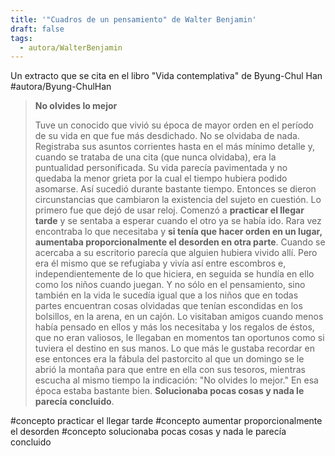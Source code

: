 ```yaml
---
title: '"Cuadros de un pensamiento" de Walter Benjamin'
draft: false
tags:
  - autora/WalterBenjamin
---
```

Un extracto que se cita en el libro "Vida contemplativa" de Byung-Chul Han #autora/Byung-ChulHan

> **No olvides lo mejor**
> 
> Tuve un conocido que vivió su época de mayor orden en el período de su vida en que fue más desdichado. No se olvidaba de nada. Registraba sus asuntos corrientes hasta en el más mínimo detalle y, cuando se trataba de una cita (que nunca olvidaba), era la puntualidad personificada. Su vida parecía pavimentada y no quedaba la menor grieta por la cual el tiempo hubiera podido asomarse. Así sucedió durante bastante tiempo. Entonces se dieron circunstancias que cambiaron la existencia del sujeto en cuestión. Lo primero fue que dejó de usar reloj. Comenzó a **practicar el llegar tarde** y se sentaba a esperar cuando el otro ya se había ido. Rara vez encontraba lo que necesitaba y **si tenía que hacer orden en un lugar, aumentaba proporcionalmente el desorden en otra parte**. Cuando se acercaba a su escritorio parecía que alguien hubiera vivido allí. Pero era él mismo que se refugiaba y vivía así entre escombros e, independientemente de lo que hiciera, en seguida se hundía en ello como los niños cuando juegan. Y no sólo en el pensamiento, sino también en la vida le sucedía igual que a los niños que en todas partes encuentran cosas olvidadas que tenían escondidas en los bolsillos, en la arena, en un cajón. Lo visitaban amigos cuando menos había pensado en ellos y más los necesitaba y los regalos de éstos, que no eran valiosos, le llegaban en momentos tan oportunos como si tuviera el destino en sus manos. Lo que más le gustaba recordar en ese entonces era la fábula del pastorcito al que un domingo se le abrió la montaña para que entre en ella con sus tesoros, mientras escucha al mismo tiempo la indicación: "No olvides lo mejor." En esa época estaba bastante bien. **Solucionaba pocas cosas y nada le parecía concluido**.

#concepto practicar el llegar tarde
#concepto aumentar proporcionalmente el desorden
#concepto solucionaba pocas cosas y nada le parecía concluido